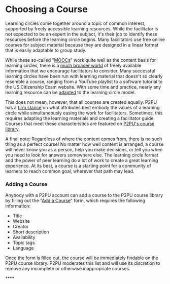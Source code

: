 # Choosing a Course

Learning circles come together around a topic of common interest, supported by freely accessible learning resources. While the facilitator is not expected to be an expert in the subject, it's their job to identify these resources before the learning circle begins. Many facilitators use free online courses for subject material because they are designed in a linear format that is easily adaptable to group study. 

While these so-called "[MOOCs](https://en.wikipedia.org/wiki/Massive_open_online_course)" work quite well as the content basis for learning circles, there is a [much broader world](finding-courses.md) of freely available information that we encourage facilitators to consider. Many successful learning circles have been run with learning material that doesn't so clearly resemble a course, ranging from a YouTube playlist to a software tutorial to the US Citizenship Exam website. With some time and practice, nearly any learning resource can be [adapted](adapting-courses.md) to the learning circle model.

This does not mean, however, that all courses are created equally. P2PU has a [firm stance](evaluating-courses.md) on what attributes best embody the values of a learning circle while simultaneously easing the work for facilitators. Sometimes, this requires adapting the learning materials and creating a facilitator guide. Courses that meet these characteristics are featured on [P2PU's course library](https://www.p2pu.org/en/courses/).

A final note: Regardless of where the content comes from, there is no such thing as a perfect course! No matter how well content is arranged, a course will never know you as a person, help you make decisions, or tell you when you need to look for answers somewhere else. The learning circle format and the power of peer learning do a lot of work to create a great learning experience. At its best, a course is a starting point for a community of learners to reach common goal, wherever that path may lead. 

### Adding a Course

Anybody with a P2PU account can add a course to the P2PU course library by filling out the "[Add a Course](https://learningcircles.p2pu.org/en/course/create/)" form, which requires the following information:

* Title
* Website
* Creator
* Short description
* Availability
* Topic tags
* Language

Once the form is filled out, the course will be immediately findable on the P2PU course library. P2PU moderates this list and will use its discretion to remove any incomplete or otherwise inappropriate courses.



















\*\*\*\*







